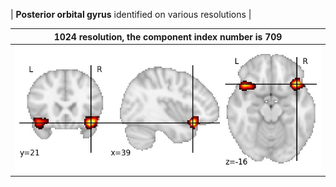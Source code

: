 


| **Posterior orbital gyrus** identified on various resolutions |

| 1024 resolution, the component index number is 709|  
|:---:|  
| ![Component 1024](../1024/final/709.jpg "From component 1024: Posterior orbital gyrus") |
